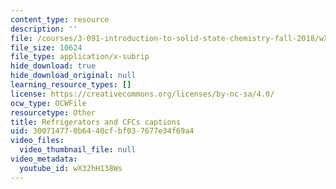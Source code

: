 ```yaml
---
content_type: resource
description: ''
file: /courses/3-091-introduction-to-solid-state-chemistry-fall-2018/wX32hH138Ws_captions.webvtt
file_size: 10624
file_type: application/x-subrip
hide_download: true
hide_download_original: null
learning_resource_types: []
license: https://creativecommons.org/licenses/by-nc-sa/4.0/
ocw_type: OCWFile
resourcetype: Other
title: Refrigerators and CFCs captions
uid: 30071477-0b64-40cf-bf03-7677e34f69a4
video_files:
  video_thumbnail_file: null
video_metadata:
  youtube_id: wX32hH138Ws
---
```


